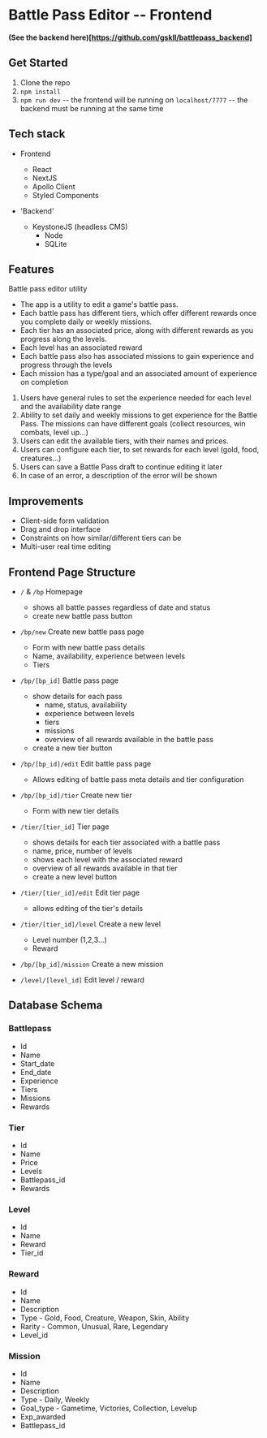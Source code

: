 # Battle Pass Editor -- Frontend

**(See the backend here)[https://github.com/gskll/battlepass_backend]**

## Get Started

1. Clone the repo
2. `npm install`
3. `npm run dev` -- the frontend will be running on `localhost/7777` -- the backend must be running at the same time

## Tech stack

- Frontend

  - React
  - NextJS
  - Apollo Client
  - Styled Components

- 'Backend'
  - KeystoneJS (headless CMS)
    - Node
    - SQLite

## Features

Battle pass editor utility

- The app is a utility to edit a game's battle pass.
- Each battle pass has different tiers, which offer different rewards once you complete daily or weekly missions.
- Each tier has an associated price, along with different rewards as you progress along the levels.
- Each level has an associated reward
- Each battle pass also has associated missions to gain experience and progress through the levels
- Each mission has a type/goal and an associated amount of experience on completion

1. Users have general rules to set the experience needed for each level and the availability date range
2. Ability to set daily and weekly missions to get experience for the Battle Pass. The missions can have different goals (collect resources, win combats, level up...)
3. Users can edit the available tiers, with their names and prices.
4. Users can configure each tier, to set rewards for each level (gold, food, creatures...)
5. Users can save a Battle Pass draft to continue editing it later
6. In case of an error, a description of the error will be shown

## Improvements

- Client-side form validation
- Drag and drop interface
- Constraints on how similar/different tiers can be
- Multi-user real time editing

## Frontend Page Structure

- `/` & `/bp` Homepage
  - shows all battle passes regardless of date and status
  - create new battle pass button
- `/bp/new` Create new battle pass page
  - Form with new battle pass details
  - Name, availability, experience between levels
  - Tiers
- `/bp/[bp_id]` Battle pass page
  - show details for each pass
    - name, status, availability
    - experience between levels
    - tiers
    - missions
    - overview of all rewards available in the battle pass
  - create a new tier button
- `/bp/[bp_id]/edit` Edit battle pass page

  - Allows editing of battle pass meta details and tier configuration

- `/bp/[bp_id]/tier` Create new tier
  - Form with new tier details
- `/tier/[tier_id]` Tier page
  - shows details for each tier associated with a battle pass
  - name, price, number of levels
  - shows each level with the associated reward
  - overview of all rewards available in that tier
  - create a new level button
- `/tier/[tier_id]/edit` Edit tier page

  - allows editing of the tier's details

- `/tier/[tier_id]/level` Create a new level

  - Level number (1,2,3...)
  - Reward

- `/bp/[bp_id]/mission` Create a new mission
- `/level/[level_id]` Edit level / reward

## Database Schema

### Battlepass

- Id
- Name
- Start_date
- End_date
- Experience
- Tiers
- Missions
- Rewards

### Tier

- Id
- Name
- Price
- Levels
- Battlepass_id
- Rewards

### Level

- Id
- Name
- Reward
- Tier_id

### Reward

- Id
- Name
- Description
- Type - Gold, Food, Creature, Weapon, Skin, Ability
- Rarity - Common, Unusual, Rare, Legendary
- Level_id

### Mission

- Id
- Name
- Description
- Type - Daily, Weekly
- Goal_type - Gametime, Victories, Collection, Levelup
- Exp_awarded
- Battlepass_id
